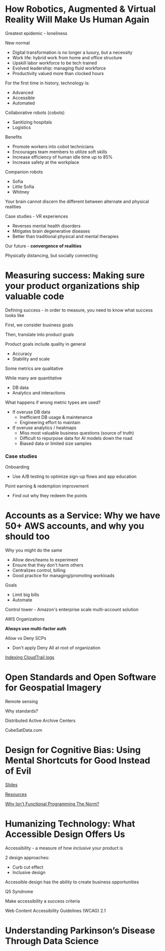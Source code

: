 # How Robotics, Augmented & Virtual Reality Will Make Us Human Again

Greatest epidemic - loneliness

New normal
- Digital transformation is no longer a luxury, but a necessity
- Work life: hybrid work from home and office structure
- Upskill labor workforce to be tech trained
- Evolved leadership: managing fluid workforce
- Productivity valued more than clocked hours

For the first time in history, technology is:
- Advanced
- Accessible
- Automated

Collaborative robots (cobots)
- Sanitizing hospitals
- Logistics

Benefits
- Promote workers into cobot technicians
- Encourages team members to utilize soft skills
- Increase efficiency of human idle time up to 85%
- Increase safety at the workplace

Companion robots
- Sofia
- Little Sofia
- Whitney

Your brain cannot discern the different between alternate and physical realities

Case studies - VR experiences
- Reverses mental health disorders
- Mitigates brain degenerative diseases
- Better than traditional physical and mental therapies

Our future - **convergence of realities**

Physically distancing, but socially connecting

# Measuring success: Making sure your product organizations ship valuable code

Defining success - in order to measure, you need to know what success looks like

First, we consider business goals

Then, translate into product goals

Product goals include quality in general
- Accuracy
- Stability and scale

Some metrics are qualitative

While many are quantitative
- DB data
- Analytics and interactions

What happens if wrong metric types are used?
- If overuse DB data
  - Inefficient DB usage & maintenance
  - Engineering effort to maintain
- If overuse analytics / heatmaps
  - Miss most valuable business questions (source of truth)
  - Difficult to repurpose data for AI models down the road
  - Biased data or limited size samples

### Case studies

Onboarding
- Use A/B testing to optimize sign-up flows and app education

Point earning & redemption improvement
- Find out why they redeem the points

# Accounts as a Service: Why we have 50+ AWS accounts, and why you should too

Why you might do the same

- Allow devs/teams to experiment
- Ensure that they don't harm others
- Centralizes control, billing
- Good practice for managing/promoting workloads

Goals
- Limit big bills
- Automate

Control tower - Amazon's enterprise scale multi-account solution

AWS Organizations

**Always use multi-factor auth**

Allow vs Deny SCPs
- Don't apply Deny All at root of organization

[Indexing CloudTrail logs](https://chariotsolutions.com/blog/post/delving-into-cloudtrail-events/)

# Open Standards and Open Software for Geospatial Imagery

Remote sensing

Why standards?

Distributed Active Archive Centers

CubeSatData.com

# Design for Cognitive Bias: Using Mental Shortcuts for Good Instead of Evil

[Slides](https://www.slideshare.net/movie_pundit/design-thinking-for-cognitive-bias)

[Resources](https://docs.google.com/document/d/1ZOoY_Ol_w2P_C0VRKCmkbjObQvtBYYTUVnDELLly0Fw/edit)

[Why Isn't Functional Programming The Norm?](https://www.youtube.com/watch?v=QyJZzq0v7Z4)

# Humanizing Technology: What Accessible Design Offers Us

Accessibility - a measure of how *inclusive* your product is

2 design approaches:
- Curb cut effect
- Inclusive design

Accessible design has the ability to create business opportunities

Q5 Syndrome

Make accessibility a success criteria

Web Content Accessibility Guidelines (WCAG) 2.1

# Understanding Parkinson’s Disease Through Data Science